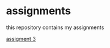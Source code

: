 # assignments
this repository contains my assignments

[assigment 3](https://github.com/bram17/assignments/blob/master/assignment3.ipynb)

